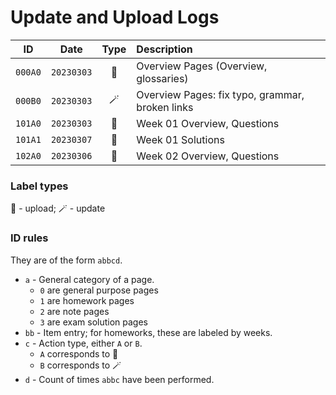 # Update and Upload Logs


|ID|Date|Type|Description|
|:---------:|:---------:|:---------:|:---------|
|`000A0`|`20230303`|🌱|Overview Pages (Overview, glossaries)|
|`000B0`|`20230303`|🪄|Overview Pages: fix typo, grammar, broken links|
|`101A0`|`20230303`|🌱|Week 01 Overview, Questions|
|`101A1`|`20230307`|🌱|Week 01 Solutions|
|`102A0`|`20230306`|🌱|Week 02 Overview, Questions|

### Label types
🌱 - upload; 🪄 - update

### ID rules
They are of the form `abbcd`.
* `a` - General category of a page.
    * `0` are general purpose pages
    * `1` are homework pages
    * `2` are note pages
    * `3` are exam solution pages
* `bb` - Item entry; for homeworks, these are labeled by weeks.
* `c` - Action type, either `A` or `B`.
    * `A` corresponds to 🌱
    * `B` corresponds to 🪄
* `d` - Count of times `abbc` have been performed.